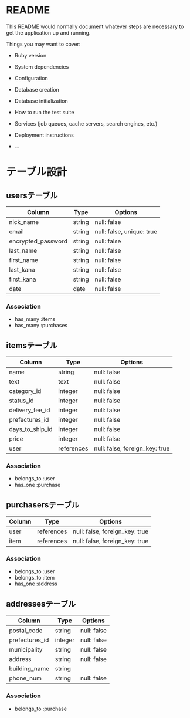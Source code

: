 # README

This README would normally document whatever steps are necessary to get the
application up and running.

Things you may want to cover:

* Ruby version

* System dependencies

* Configuration

* Database creation

* Database initialization

* How to run the test suite

* Services (job queues, cache servers, search engines, etc.)

* Deployment instructions

* ...

# テーブル設計

## usersテーブル

| Column                | Type    | Options                   |
| --------------------- | ------- | ------------------------- |
| nick_name             | string  | null: false               |
| email                 | string  | null: false, unique: true |
| encrypted_password    | string  | null: false               |
| last_name             | string  | null: false               |
| first_name            | string  | null: false               |
| last_kana             | string  | null: false               |
| first_kana            | string  | null: false               |
| date                  | date    | null: false               |

### Association

- has_many :items
- has_many :purchases

## itemsテーブル

| Column                | Type        | Options                        |
| --------------------- | ----------- | ------------------------------ |
| name                  | string      | null: false                    |
| text                  | text        | null: false                    |
| category_id           | integer     | null: false                    |
| status_id             | integer     | null: false                    |
| delivery_fee_id       | integer     | null: false                    |
| prefectures_id        | integer     | null: false                    |
| days_to_ship_id       | integer     | null: false                    |
| price                 | integer     | null: false                    |
| user                  | references  | null: false, foreign_key: true |

### Association

- belongs_to :user
- has_one :purchase

## purchasersテーブル

| Column                | Type        | Options                        |
| --------------------- | ----------- | ------------------------------ |
| user                  | references  | null: false, foreign_key: true |
| item                  | references  | null: false, foreign_key: true |

### Association

- belongs_to :user
- belongs_to :item
- has_one :address

## addressesテーブル

| Column                | Type    | Options     |
| --------------------- | ------- | ----------- |
| postal_code           | string  | null: false | 
| prefectures_id        | integer | null: false |
| municipality          | string  | null: false |
| address               | string  | null: false |
| building_name         | string  |             |
| phone_num             | string  | null: false |

### Association

- belongs_to :purchase
